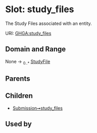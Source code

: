 
# Slot: study_files


The Study Files associated with an entity.

URI: [GHGA:study_files](https://w3id.org/GHGA/study_files)


## Domain and Range

None &#8594;  <sub>0..\*</sub> [StudyFile](StudyFile.md)

## Parents


## Children

 *  [Submission➞study_files](Submission_study_files.md)

## Used by

